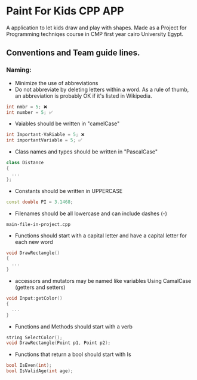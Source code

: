 # Paint For Kids CPP APP
A application to let kids draw and play with shapes.
Made as a Project for Programming techniqes course in CMP first year cairo University Egypt.

## Conventions and Team guide lines.
### Naming:
* Minimize the use of abbreviations
* Do not abbreviate by deleting letters within a word. As a rule of thumb, an abbreviation is probably OK if it's listed in Wikipedia.
```cpp
int nmbr = 5; ❌
int number = 5; ✅
```
* Vaiables should be written in "camelCase"
```cpp
int Important-VaRiable = 5; ❌
int importantVariable = 5; ✅
```
* Class names and types should be written in "PascalCase"
```cpp
class Distance
{
  ...
};
```
* Constants should be written in UPPERCASE
```cpp
const double PI = 3.1468; 
```
* Filenames should be all lowercase and can include dashes (-)
```
main-file-in-project.cpp
```
* Functions should start with a capital letter and have a capital letter for each new word
```cpp
void DrawRectangle()
{
  ...
}
```
* accessors and mutators may be named like variables Using CamalCase (getters and setters)
```cpp
void Input:getColor()
{
  ...
}
```
* Functions and Methods should start with a verb
```cpp
string SelectColor();
void DrawRectangle(Point p1, Point p2);
```
* Functions that return a bool should start with Is
```cpp
bool IsEven(int);
bool IsValidAge(int age);
```
